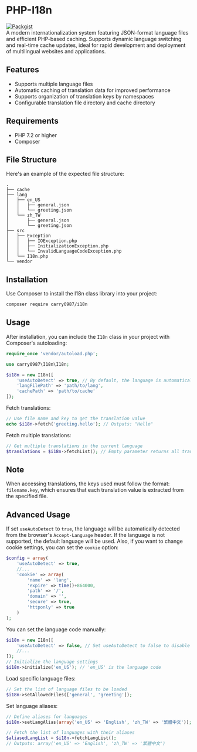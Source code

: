# PHP-I18n
[![Packgist](https://img.shields.io/packagist/v/carry0987/i18n.svg?style=flat-square)](https://packagist.org/packages/carry0987/i18n)  
A modern internationalization system featuring JSON-format language files and efficient PHP-based caching. Supports dynamic language switching and real-time cache updates, ideal for rapid development and deployment of multilingual websites and applications.

## Features
- Supports multiple language files
- Automatic caching of translation data for improved performance
- Supports organization of translation keys by namespaces
- Configurable translation file directory and cache directory

## Requirements
- PHP 7.2 or higher
- Composer

## File Structure
Here's an example of the expected file structure:
```
.
├── cache
├── lang
│   ├── en_US
│   │   ├── general.json
│   │   └── greeting.json
│   └── zh_TW
│       ├── general.json
│       └── greeting.json
├── src
│   ├── Exception
│   │   ├── IOException.php
│   │   ├── InitializationException.php
│   │   └── InvalidLanguageCodeException.php
│   └── I18n.php
└── vendor
```

## Installation
Use Composer to install the I18n class library into your project:

``` bash
composer require carry0987/i18n
```

## Usage
After installation, you can include the `I18n` class in your project with Composer's autoloading:
```php
require_once 'vendor/autoload.php';

use carry0987\I18n\I18n;

$i18n = new I18n([
    'useAutoDetect' => true, // By default, the language is automatically detected
    'langFilePath' => 'path/to/lang', 
    'cachePath' => 'path/to/cache'
]);
```

Fetch translations:
```php
// Use file name and key to get the translation value
echo $i18n->fetch('greeting.hello'); // Outputs: "Hello"
```

Fetch multiple translations:
```php
// Get multiple translations in the current language
$translations = $i18n->fetchList(); // Empty parameter returns all translations
```

## Note
When accessing translations, the keys used must follow the format: `filename.key`, which ensures that each translation value is extracted from the specified file.

## Advanced Usage
If set `useAutoDetect` to `true`, the language will be automatically detected from the browser's `Accept-Language` header. If the language is not supported, the default language will be used. Also, if you want to change cookie settings, you can set the `cookie` option:
```php
$config = array(
    'useAutoDetect' => true,
    //...
    'cookie' => array(
        'name' => 'lang',
        'expire' => time()+864000,
        'path' => '/',
        'domain' => '',
        'secure' => true,
        'httponly' => true
    )
);
```

You can set the language code manually:
```php
$i18n = new I18n([
    'useAutoDetect' => false, // Set useAutoDetect to false to disable automatic language detection
    //...
]);
// Initialize the language settings
$i18n->initialize('en_US'); // 'en_US' is the language code
```

Load specific language files:
```php
// Set the list of language files to be loaded
$i18n->setAllowedFiles(['general', 'greeting']);
```

Set language aliases:
```php
// Define aliases for languages
$i18n->setLangAlias(array('en_US' => 'English', 'zh_TW' => '繁體中文'));

// Fetch the list of languages with their aliases
$aliasedLangList = $i18n->fetchLangList();
// Outputs: array('en_US' => 'English', 'zh_TW' => '繁體中文')
```
